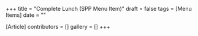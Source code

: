 +++
title = "Complete Lunch (SPP Menu Item)"
draft = false
tags = [Menu Items]
date = ""

[Article]
contributors = []
gallery = []
+++